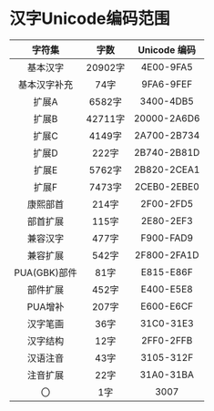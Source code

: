 # 汉字Unicode编码范围

|    字符集    |  字数   | Unicode 编码 |
| :----------: | :-----: | :----------: |
|   基本汉字   | 20902字 |  4E00-9FA5   |
| 基本汉字补充 |  74字   |  9FA6-9FEF   |
|    扩展A     | 6582字  |  3400-4DB5   |
|    扩展B     | 42711字 | 20000-2A6D6  |
|    扩展C     | 4149字  | 2A700-2B734  |
|    扩展D     |  222字  | 2B740-2B81D  |
|    扩展E     | 5762字  | 2B820-2CEA1  |
|    扩展F     | 7473字  | 2CEB0-2EBE0  |
|   康熙部首   |  214字  |  2F00-2FD5   |
|   部首扩展   |  115字  |  2E80-2EF3   |
|   兼容汉字   |  477字  |  F900-FAD9   |
|   兼容扩展   |  542字  | 2F800-2FA1D  |
| PUA(GBK)部件 |  81字   |  E815-E86F   |
|   部件扩展   |  452字  |  E400-E5E8   |
|   PUA增补    |  207字  |  E600-E6CF   |
|   汉字笔画   |  36字   |  31C0-31E3   |
|   汉字结构   |  12字   |  2FF0-2FFB   |
|   汉语注音   |  43字   |  3105-312F   |
|   注音扩展   |  22字   |  31A0-31BA   |
|      〇      |   1字   |     3007     |
